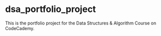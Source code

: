 # dsa_portfolio_project
 This is the portfolio project for the Data Structures & Algorithm Course on CodeCademy.
